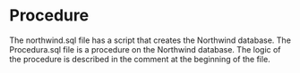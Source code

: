 # Procedure
The northwind.sql file has a script that creates the Northwind database.
The Procedura.sql file is a procedure on the Northwind database.
The logic of the procedure is described in the comment at the beginning of the file.

